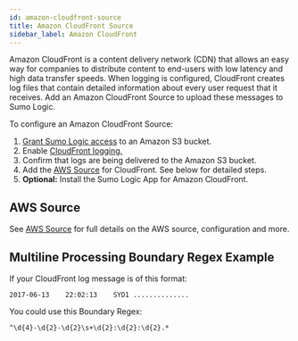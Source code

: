 ```yaml
---
id: amazon-cloudfront-source
title: Amazon CloudFront Source
sidebar_label: Amazon CloudFront
---
```




Amazon CloudFront is a content delivery network (CDN) that allows an easy way for companies to distribute content to end-users with low latency and high data transfer speeds. When logging is configured, CloudFront creates log files that contain detailed information about every user request that it receives. Add an Amazon CloudFront Source to upload these messages to Sumo Logic.

To configure an Amazon CloudFront Source:

1. [Grant Sumo Logic access](grant-access-aws-product.md) to an Amazon S3 bucket.
1. Enable [CloudFront logging.](http://docs.aws.amazon.com/AmazonCloudFront/latest/DeveloperGuide/AccessLogs.html "http://docs.aws.amazon.com/AmazonCloudFront/latest/DeveloperGuide/AccessLogs.html")
1. Confirm that logs are being delivered to the Amazon S3 bucket.
1. Add the [AWS Source](amazon-cloudfront-source.md) for CloudFront. See below for detailed steps. 
1. **Optional:** Install the Sumo Logic App for Amazon CloudFront.

## AWS Source

See [AWS Source](aws-sources.md) for full details on the AWS source, configuration and more.

## Multiline Processing Boundary Regex Example

If your CloudFront log message is of this format:

```
2017-06-13    22:02:13    SYD1 ..............
```

You could use this Boundary Regex:

```
^\d{4}-\d{2}-\d{2}\s+\d{2}:\d{2}:\d{2}.*
```
